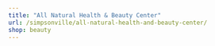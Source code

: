 ```yaml
---
title: "All Natural Health & Beauty Center"
url: /simpsonville/all-natural-health-and-beauty-center/
shop: beauty
---
```

